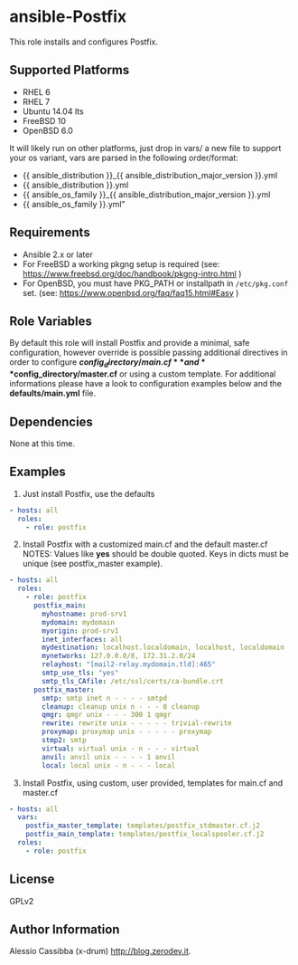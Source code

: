 ansible-Postfix
=========

This role installs and configures Postfix.

Supported Platforms
-------------------

* RHEL 6
* RHEL 7
* Ubuntu 14.04 lts
* FreeBSD 10
* OpenBSD 6.0

It will likely run on other platforms, just drop in vars/ a new file to support your os variant, vars are parsed in the following order/format:
* {{ ansible_distribution }}_{{ ansible_distribution_major_version }}.yml
* {{ ansible_distribution }}.yml
* {{ ansible_os_family }}_{{ ansible_distribution_major_version }}.yml
* {{ ansible_os_family }}.yml"

Requirements
------------

* Ansible 2.x or later
* For FreeBSD a working pkgng setup is required (see: https://www.freebsd.org/doc/handbook/pkgng-intro.html )
* For OpenBSD, you must have PKG_PATH or installpath in `/etc/pkg.conf` set. (see: https://www.openbsd.org/faq/faq15.html#Easy )


Role Variables
--------------

By default this role will install Postfix and provide a minimal, safe configuration, however override is possible passing additional
directives in order to configure **$config_directory/main.cf** and **$config_directory/master.cf** or using a custom template.
For additional informations please have a look to configuration examples below and the **defaults/main.yml** file.


Dependencies
------------

None at this time.

Examples
----------------

1) Just install Postfix, use the defaults
```yaml
- hosts: all
  roles:
    - role: postfix
```

2) Install Postfix with a customized main.cf and the default master.cf
NOTES: 
Values like **yes** should be double quoted.
Keys in dicts must be unique (see postfix_master example).
```yaml
- hosts: all
  roles:
    - role: postfix
      postfix_main:
        myhostname: prod-srv1
        mydomain: mydomain
        myorigin: prod-srv1
        inet_interfaces: all
        mydestination: localhost.localdomain, localhost, localdomain
        mynetworks: 127.0.0.0/8, 172.31.2.0/24
        relayhost: "[mail2-relay.mydomain.tld]:465"
        smtp_use_tls: "yes"
        smtp_tls_CAfile: /etc/ssl/certs/ca-bundle.crt
      postfix_master:
        smtp: smtp inet n - - - - smtpd
        cleanup: cleanup unix n - - - 0 cleanup
        qmgr: qmgr unix - - - 300 1 qmgr
        rewrite: rewrite unix - - - - - trivial-rewrite
        proxymap: proxymap unix - - - - - proxymap
        stmp2: smtp
        virtual: virtual unix - n - - - virtual
        anvil: anvil unix - - - - 1 anvil
        local: local unix - n - - - local
```

3) Install Postfix, using custom, user provided, templates for main.cf and master.cf
```yaml
- hosts: all
  vars:
    postfix_master_template: templates/postfix_stdmaster.cf.j2
    postfix_main_template: templates/postfix_localspooler.cf.j2
  roles:
    - role: postfix
```

License
-------

GPLv2

Author Information
------------------

Alessio Cassibba (x-drum) http://blog.zerodev.it.
